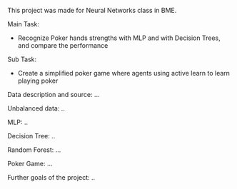 This project was made for Neural Networks class in BME.

Main Task:
- Recognize Poker hands strengths with MLP and with Decision Trees, and compare the performance

Sub Task:
- Create a simplified poker game where agents using active learn to learn playing poker

Data description and source: 
...

Unbalanced data:
..

MLP:
..

Decision Tree:
..

Random Forest:
...

Poker Game:
...

Further goals of the project:
..